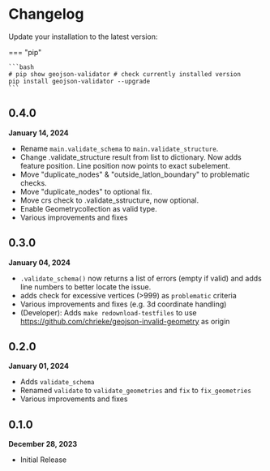 # Changelog

Update your installation to the latest version:

=== "pip"

    ```bash
    # pip show geojson-validator # check currently installed version
    pip install geojson-validator --upgrade
    ```

## 0.4.0
**January 14, 2024**

- Rename `main.validate_schema` to `main.validate_structure`.
- Change .validate_structure result from list to dictionary. Now adds feature position. Line position now points to exact subelement.
- Move "duplicate_nodes" & "outside_latlon_boundary" to problematic checks.
- Move "duplicate_nodes" to optional fix.
- Move crs check to .validate_sstructure, now optional.
- Enable Geometrycollection as valid type.
- Various improvements and fixes

## 0.3.0
**January 04, 2024**

- `.validate_schema()` now returns a list of errors (empty if valid) and adds line numbers to better locate the issue.
- adds check for excessive vertices (>999) as `problematic` criteria
- Various improvements and fixes (e.g. 3d coordinate handling)
- (Developer): Adds `make redownload-testfiles` to use https://github.com/chrieke/geojson-invalid-geometry as origin

## 0.2.0
**January 01, 2024**

- Adds `validate_schema`
- Renamed `validate` to `validate_geometries` and `fix` to `fix_geometries`
- Various improvements and fixes

## 0.1.0
**December 28, 2023**

- Initial Release
